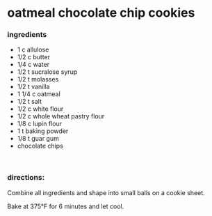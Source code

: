 # oatmeal chocolate chip cookies

### ingredients
- 1 c allulose
- 1/2 c butter
- 1/4 c water
- 1/2 t sucralose syrup
- 1/2 t molasses
- 1/2 t vanilla
- 1 1/4 c oatmeal
- 1/2 t salt
- 1/2 c white flour
- 1/2 c whole wheat pastry flour
- 1/8 c lupin flour
- 1 t baking powder
- 1/8 t guar gum
- chocolate chips

<br>

### directions:

Combine all ingredients and shape into small balls on a cookie sheet.

Bake at 375°F for 6 minutes and let cool.

